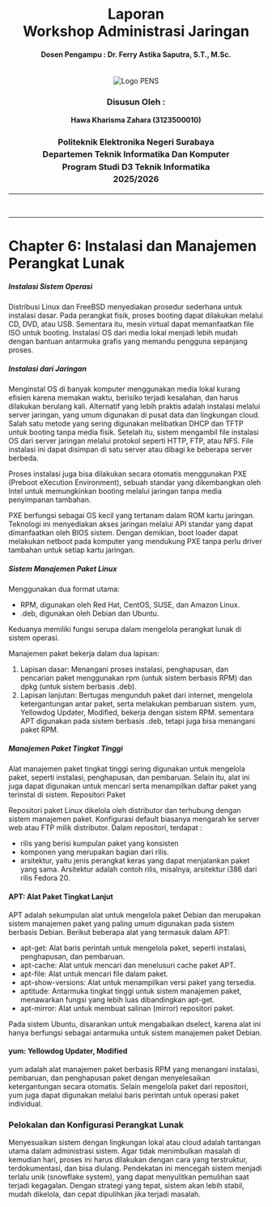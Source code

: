 <div align="center">
  <h1 style="text-align: center;font-weight: bold">Laporan<br>Workshop Administrasi Jaringan<br></h1>
  <h4 style="text-align: center;">Dosen Pengampu : Dr. Ferry Astika Saputra, S.T., M.Sc.</h4>
</div>
<br />
<div align="center">
  <img src="https://upload.wikimedia.org/wikipedia/id/4/44/Logo_PENS.png" alt="Logo PENS">
  <h3 style="text-align: center;">Disusun Oleh :</h3>
  <p style="text-align: center;">
    <strong>Hawa Kharisma Zahara (3123500010)</strong>
  </p>
<h3 style="text-align: center;line-height: 1.5">Politeknik Elektronika Negeri Surabaya<br>Departemen Teknik Informatika Dan Komputer<br>Program Studi D3 Teknik Informatika<br>2025/2026</h3>
  <hr>
</div>
<br>

---

# Chapter 6: Instalasi dan Manajemen Perangkat Lunak



##### Instalasi Sistem Operasi
Distribusi Linux dan FreeBSD menyediakan prosedur sederhana untuk instalasi dasar. Pada perangkat fisik, proses booting dapat dilakukan melalui CD, DVD, atau USB. Sementara itu, mesin virtual dapat memanfaatkan file ISO untuk booting. Instalasi OS dari media lokal menjadi lebih mudah dengan bantuan antarmuka grafis yang memandu pengguna sepanjang proses.



##### Instalasi dari Jaringan
Menginstal OS di banyak komputer menggunakan media lokal kurang efisien karena memakan waktu, berisiko terjadi kesalahan, dan harus dilakukan berulang kali. Alternatif yang lebih praktis adalah instalasi melalui server jaringan, yang umum digunakan di pusat data dan lingkungan cloud.
Salah satu metode yang sering digunakan melibatkan DHCP dan TFTP untuk booting tanpa media fisik. Setelah itu, sistem mengambil file instalasi OS dari server jaringan melalui protokol seperti HTTP, FTP, atau NFS. File instalasi ini dapat disimpan di satu server atau dibagi ke beberapa server berbeda.

Proses instalasi juga bisa dilakukan secara otomatis menggunakan PXE (Preboot eXecution Environment), sebuah standar yang dikembangkan oleh Intel untuk memungkinkan booting melalui jaringan tanpa media penyimpanan tambahan.

PXE berfungsi sebagai OS kecil yang tertanam dalam ROM kartu jaringan. Teknologi ini menyediakan akses jaringan melalui API standar yang dapat dimanfaatkan oleh BIOS sistem. Dengan demikian, boot loader dapat melakukan netboot pada komputer yang mendukung PXE tanpa perlu driver tambahan untuk setiap kartu jaringan.



##### Sistem Manajemen Paket Linux
Menggunakan dua format utama:
- RPM, digunakan oleh Red Hat, CentOS, SUSE, dan Amazon Linux.  
- .deb, digunakan oleh Debian dan Ubuntu. 

Keduanya memiliki fungsi serupa dalam mengelola perangkat lunak di sistem operasi.

Manajemen paket bekerja dalam dua lapisan:
1. Lapisan dasar: Menangani proses instalasi, penghapusan, dan pencarian paket menggunakan rpm (untuk sistem berbasis RPM) dan dpkg (untuk sistem berbasis .deb).
2. Lapisan lanjutan: Bertugas mengunduh paket dari internet, mengelola ketergantungan antar paket, serta melakukan pembaruan sistem. yum,  Yellowdog Updater, Modified, bekerja dengan sistem RPM. sementara APT digunakan pada sistem berbasis .deb, tetapi juga bisa menangani paket RPM.

##### Manajemen Paket Tingkat Tinggi
Alat manajemen paket tingkat tinggi sering digunakan untuk mengelola paket, seperti instalasi, penghapusan, dan pembaruan. Selain itu, alat ini juga dapat digunakan untuk mencari serta menampilkan daftar paket yang terinstal di sistem.
Repositori Paket

Repositori paket Linux dikelola oleh distributor dan terhubung dengan sistem manajemen paket. Konfigurasi default biasanya mengarah ke server web atau FTP milik distributor. Dalam repositori, terdapat : 

- rilis yang berisi kumpulan paket yang konsisten
- komponen yang merupakan bagian dari rilis.
- arsitektur, yaitu jenis perangkat keras yang dapat menjalankan paket yang sama. Arsitektur adalah contoh rilis, misalnya, arsitektur i386 dari rilis Fedora 20.

#### APT: Alat Paket Tingkat Lanjut

APT adalah sekumpulan alat untuk mengelola paket Debian dan merupakan sistem manajemen paket yang paling umum digunakan pada sistem berbasis Debian. Berikut beberapa alat yang termasuk dalam APT:

- apt-get: Alat baris perintah untuk mengelola paket, seperti instalasi, penghapusan, dan pembaruan.
- apt-cache: Alat untuk mencari dan menelusuri cache paket APT.
- apt-file: Alat untuk mencari file dalam paket.
- apt-show-versions: Alat untuk menampilkan versi paket yang tersedia.
- aptitude: Antarmuka tingkat tinggi untuk sistem manajemen paket, menawarkan fungsi yang lebih luas dibandingkan apt-get.
- apt-mirror: Alat untuk membuat salinan (mirror) repositori paket.

Pada sistem Ubuntu, disarankan untuk mengabaikan dselect, karena alat ini hanya berfungsi sebagai antarmuka untuk sistem manajemen paket Debian.


#### yum: Yellowdog Updater, Modified

yum adalah alat manajemen paket berbasis RPM yang menangani instalasi, pembaruan, dan penghapusan paket dengan menyelesaikan ketergantungan secara otomatis. Selain mengelola paket dari repositori, yum juga dapat digunakan melalui baris perintah untuk operasi paket individual.

### Pelokalan dan Konfigurasi Perangkat Lunak
Menyesuaikan sistem dengan lingkungan lokal atau cloud adalah tantangan utama dalam administrasi sistem. Agar tidak menimbulkan masalah di kemudian hari, proses ini harus dilakukan dengan cara yang terstruktur, terdokumentasi, dan bisa diulang. Pendekatan ini mencegah sistem menjadi terlalu unik (snowflake system), yang dapat menyulitkan pemulihan saat terjadi kegagalan. Dengan strategi yang tepat, sistem akan lebih stabil, mudah dikelola, dan cepat dipulihkan jika terjadi masalah.


